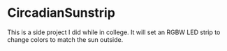 # CircadianSunstrip
This is a side project I did while in college. It will set an RGBW LED strip to change colors to match the sun outside.
